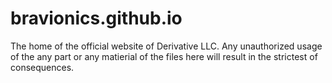 # bravionics.github.io

The home of the official website of Derivative LLC. Any unauthorized usage of the any part or any matierial of the files here will result in the strictest of consequences. 
